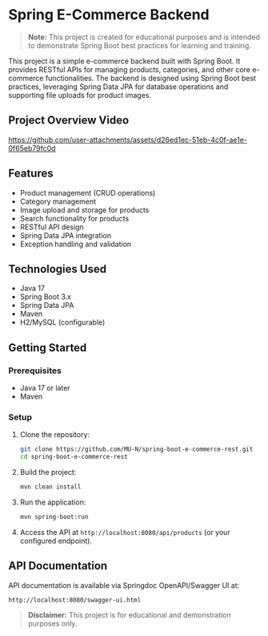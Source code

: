 # Spring E-Commerce Backend

> **Note:** This project is created for educational purposes and is intended to demonstrate Spring Boot best practices for learning and training.

This project is a simple e-commerce backend built with Spring Boot. It provides RESTful APIs for managing products, categories, and other core e-commerce functionalities. The backend is designed using Spring Boot best practices, leveraging Spring Data JPA for database operations and supporting file uploads for product images.

## Project Overview Video
https://github.com/user-attachments/assets/d26ed1ec-51eb-4c0f-ae1e-0f65eb79fc0d


## Features
- Product management (CRUD operations)
- Category management
- Image upload and storage for products
- Search functionality for products
- RESTful API design
- Spring Data JPA integration
- Exception handling and validation

## Technologies Used
- Java 17
- Spring Boot 3.x
- Spring Data JPA
- Maven
- H2/MySQL (configurable)

## Getting Started

### Prerequisites
- Java 17 or later
- Maven

### Setup
1. Clone the repository:
   ```bash
   git clone https://github.com/MU-N/spring-boot-e-commerce-rest.git
   cd spring-boot-e-commerce-rest
   ```
2. Build the project:
   ```bash
   mvn clean install
   ```
3. Run the application:
   ```bash
   mvn spring-boot:run
   ```
4. Access the API at `http://localhost:8080/api/products` (or your configured endpoint).

## API Documentation
API documentation is available via Springdoc OpenAPI/Swagger UI at:
```
http://localhost:8080/swagger-ui.html
```

> **Disclaimer:** This project is for educational and demonstration purposes only. 
